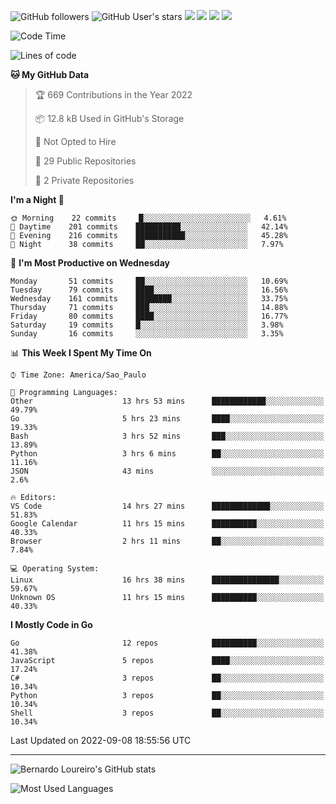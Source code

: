 ![GitHub followers](https://img.shields.io/github/followers/bernardolm?style=for-the-badge&label=GitHub%20followers) ![GitHub User's stars](https://img.shields.io/github/stars/bernardolm?style=for-the-badge&label=GitHub%20User's%20stars) [![](https://img.shields.io/static/v1?logo=linkedin&label=LinkedIn&message=bernardolm&color=0A66C2&style=for-the-badge)](https://www.linkedin.com/in/bernardolm) [![](https://img.shields.io/static/v1?logo=lastdotfm&label=last.fm&message=bernardolm&color=D51007&style=for-the-badge)](https://www.last.fm/user/bernardolm) [![](https://img.shields.io/static/v1?logo=spotify&label=spotify&message=bernardolou&color=1ED760&style=for-the-badge)](https://open.spotify.com/user/bernardolou) [![](https://img.shields.io/static/v1?logo=awesomelists&label=My%20awesome%20stars&message=⭐⭐⭐&color=FC60A8&style=for-the-badge)](https://github.com/bernardolm/awesome-stars)

<!--START_SECTION:waka-->
![Code Time](http://img.shields.io/badge/Code%20Time-1%2C683%20hrs%2025%20mins-blue)

![Lines of code](https://img.shields.io/badge/From%20Hello%20World%20I%27ve%20Written--16%20Thousand%20lines%20of%20code-blue)

**🐱 My GitHub Data** 

> 🏆 669 Contributions in the Year 2022
 > 
> 📦 12.8 kB Used in GitHub's Storage 
 > 
> 🚫 Not Opted to Hire
 > 
> 📜 29 Public Repositories 
 > 
> 🔑 2 Private Repositories  
 > 
**I'm a Night 🦉** 

```text
🌞 Morning    22 commits     █░░░░░░░░░░░░░░░░░░░░░░░░   4.61% 
🌆 Daytime    201 commits    ██████████░░░░░░░░░░░░░░░   42.14% 
🌃 Evening    216 commits    ███████████░░░░░░░░░░░░░░   45.28% 
🌙 Night      38 commits     ██░░░░░░░░░░░░░░░░░░░░░░░   7.97%

```
📅 **I'm Most Productive on Wednesday** 

```text
Monday       51 commits     ██░░░░░░░░░░░░░░░░░░░░░░░   10.69% 
Tuesday      79 commits     ████░░░░░░░░░░░░░░░░░░░░░   16.56% 
Wednesday    161 commits    ████████░░░░░░░░░░░░░░░░░   33.75% 
Thursday     71 commits     ███░░░░░░░░░░░░░░░░░░░░░░   14.88% 
Friday       80 commits     ████░░░░░░░░░░░░░░░░░░░░░   16.77% 
Saturday     19 commits     █░░░░░░░░░░░░░░░░░░░░░░░░   3.98% 
Sunday       16 commits     ░░░░░░░░░░░░░░░░░░░░░░░░░   3.35%

```


📊 **This Week I Spent My Time On** 

```text
⌚︎ Time Zone: America/Sao_Paulo

💬 Programming Languages: 
Other                    13 hrs 53 mins      ████████████░░░░░░░░░░░░░   49.79% 
Go                       5 hrs 23 mins       ████░░░░░░░░░░░░░░░░░░░░░   19.33% 
Bash                     3 hrs 52 mins       ███░░░░░░░░░░░░░░░░░░░░░░   13.89% 
Python                   3 hrs 6 mins        ██░░░░░░░░░░░░░░░░░░░░░░░   11.16% 
JSON                     43 mins             ░░░░░░░░░░░░░░░░░░░░░░░░░   2.6%

🔥 Editors: 
VS Code                  14 hrs 27 mins      █████████████░░░░░░░░░░░░   51.83% 
Google Calendar          11 hrs 15 mins      ██████████░░░░░░░░░░░░░░░   40.33% 
Browser                  2 hrs 11 mins       ██░░░░░░░░░░░░░░░░░░░░░░░   7.84%

💻 Operating System: 
Linux                    16 hrs 38 mins      ███████████████░░░░░░░░░░   59.67% 
Unknown OS               11 hrs 15 mins      ██████████░░░░░░░░░░░░░░░   40.33%

```

**I Mostly Code in Go** 

```text
Go                       12 repos            ██████████░░░░░░░░░░░░░░░   41.38% 
JavaScript               5 repos             ████░░░░░░░░░░░░░░░░░░░░░   17.24% 
C#                       3 repos             ██░░░░░░░░░░░░░░░░░░░░░░░   10.34% 
Python                   3 repos             ██░░░░░░░░░░░░░░░░░░░░░░░   10.34% 
Shell                    3 repos             ██░░░░░░░░░░░░░░░░░░░░░░░   10.34%

```



 Last Updated on 2022-09-08 18:55:56 UTC
<!--END_SECTION:waka-->

---

![Bernardo Loureiro's GitHub stats](https://github-readme-stats.vercel.app/api?username=bernardolm&count_private=true&show_icons=true&theme=nightowl&include_all_commits=true)

![Most Used Languages](https://github-readme-stats.vercel.app/api/top-langs/?username=bernardolm&theme=nightowl&langs_count=99)
